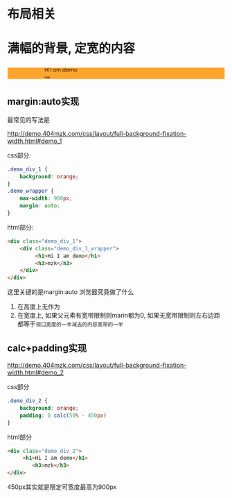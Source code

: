 # 布局相关

# 满幅的背景, 定宽的内容

![满幅的背景, 定宽的内容](/assets/full-background-fixation-width.png)

## margin:auto实现

最常见的写法是

http://demo.404mzk.com/css/layout/full-background-fixation-width.html#demo_1

css部分:

```css
.demo_div_1 {
    background: orange;
}
.demo_wrapper {
    max-width: 900px;
    margin: auto;
}
```

html部分: 

```html
<div class="demo_div_1">
    <div class="demo_div_1_wrapper">
         <h1>Hi I am demo</h1>
         <h3>mzk</h3>
    </div>
</div>
```

这里关键的是margin:auto 浏览器究竟做了什么

1. 在高度上无作为
2. 在宽度上, 如果父元素有宽带限制则marin都为0, 如果无宽带限制则左右边距都等于`视口宽度的一半减去的内容宽带的一半`

## calc+padding实现

http://demo.404mzk.com/css/layout/full-background-fixation-width.html#demo_2

css部分

```css
.demo_div_2 {
    background: orange;
    padding: 0 calc(50% - 450px)
}
```

html部分

```html
<div class="demo_div_2">
     <h1>Hi I am demo</h1>
        <h3>mzk</h3>
</div>
```

450px其实就是限定可宽度最高为900px
